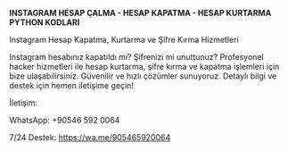 **INSTAGRAM HESAP ÇALMA - HESAP KAPATMA - HESAP KURTARMA PYTHON KODLARI**

Instagram Hesap Kapatma, Kurtarma ve Şifre Kırma Hizmetleri

Instagram hesabınız kapatıldı mı? Şifrenizi mi unuttunuz? Profesyonel hacker hizmetleri ile hesap kurtarma, şifre kırma ve kapatma işlemleri için bize ulaşabilirsiniz. Güvenilir ve hızlı çözümler sunuyoruz. Detaylı bilgi ve destek için hemen iletişime geçin!

İletişim:

WhatsApp: +90546 592 0064

7/24 Destek: https://wa.me/905465920064

